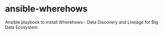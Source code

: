 # ansible-wherehows
Ansible playbook to install Wherehows -  Data Discovery and Lineage for Big Data Ecosystem.
